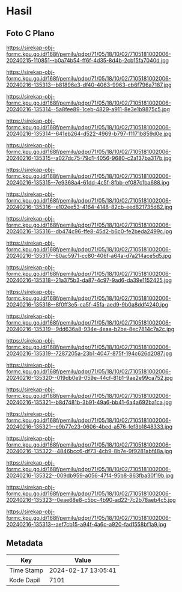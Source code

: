 # Hasil

## Foto C Plano

https://sirekap-obj-formc.kpu.go.id/168f/pemilu/pdpr/71/05/18/10/02/7105181002006-20240215-110851--b0a74b54-ff6f-4d35-8d4b-2cb15fa7040d.jpg

https://sirekap-obj-formc.kpu.go.id/168f/pemilu/pdpr/71/05/18/10/02/7105181002006-20240216-135313--b81896e3-df40-4063-9963-cb6f796a7187.jpg

https://sirekap-obj-formc.kpu.go.id/168f/pemilu/pdpr/71/05/18/10/02/7105181002006-20240216-135314--5a8fee89-1ceb-4829-a911-8e3e1b9875c5.jpg

https://sirekap-obj-formc.kpu.go.id/168f/pemilu/pdpr/71/05/18/10/02/7105181002006-20240216-135314--641eb264-d522-4969-b797-f1171b859d0e.jpg

https://sirekap-obj-formc.kpu.go.id/168f/pemilu/pdpr/71/05/18/10/02/7105181002006-20240216-135315--a027dc75-79d1-4056-9680-c2a137ba317b.jpg

https://sirekap-obj-formc.kpu.go.id/168f/pemilu/pdpr/71/05/18/10/02/7105181002006-20240216-135315--7e9368a4-61dd-4c5f-8fbb-ef087c1ba688.jpg

https://sirekap-obj-formc.kpu.go.id/168f/pemilu/pdpr/71/05/18/10/02/7105181002006-20240216-135316--e102ee53-4164-4148-82cb-eed821735d82.jpg

https://sirekap-obj-formc.kpu.go.id/168f/pemilu/pdpr/71/05/18/10/02/7105181002006-20240216-135316--db474c96-ffe8-45d2-b6c0-fe2beda2499c.jpg

https://sirekap-obj-formc.kpu.go.id/168f/pemilu/pdpr/71/05/18/10/02/7105181002006-20240216-135317--60ac5971-cc80-406f-a64a-d7a214ace5d5.jpg

https://sirekap-obj-formc.kpu.go.id/168f/pemilu/pdpr/71/05/18/10/02/7105181002006-20240216-135318--21a375b3-da87-4c97-9ad6-da39e1152425.jpg

https://sirekap-obj-formc.kpu.go.id/168f/pemilu/pdpr/71/05/18/10/02/7105181002006-20240216-135318--8f0ff3e5-ca5f-45fa-aed9-9b0a8ddf4240.jpg

https://sirekap-obj-formc.kpu.go.id/168f/pemilu/pdpr/71/05/18/10/02/7105181002006-20240216-135319--9dd636a8-934e-4eaa-b2be-8ec7814c7a2c.jpg

https://sirekap-obj-formc.kpu.go.id/168f/pemilu/pdpr/71/05/18/10/02/7105181002006-20240216-135319--7287205a-23b1-4047-875f-194c626d2087.jpg

https://sirekap-obj-formc.kpu.go.id/168f/pemilu/pdpr/71/05/18/10/02/7105181002006-20240216-135320--019db0e9-059e-44cf-81b1-9ae2e99ca752.jpg

https://sirekap-obj-formc.kpu.go.id/168f/pemilu/pdpr/71/05/18/10/02/7105181002006-20240216-135321--b8d7481b-3b91-49a6-bb41-6a4a692ba1ca.jpg

https://sirekap-obj-formc.kpu.go.id/168f/pemilu/pdpr/71/05/18/10/02/7105181002006-20240216-135321--e9b77e23-0606-4bed-a576-fef3b1848333.jpg

https://sirekap-obj-formc.kpu.go.id/168f/pemilu/pdpr/71/05/18/10/02/7105181002006-20240216-135322--4846bcc6-df73-4cb9-8b7e-9f9281abf48a.jpg

https://sirekap-obj-formc.kpu.go.id/168f/pemilu/pdpr/71/05/18/10/02/7105181002006-20240216-135322--009db959-a056-47f4-95b8-863fba30f19b.jpg

https://sirekap-obj-formc.kpu.go.id/168f/pemilu/pdpr/71/05/18/10/02/7105181002006-20240216-135323--0eae68e8-c5bc-4b90-ad22-7c2b78aeb4c5.jpg

https://sirekap-obj-formc.kpu.go.id/168f/pemilu/pdpr/71/05/18/10/02/7105181002006-20240216-135313--aef7cb15-a94f-4a6c-a920-fad1558bf1a9.jpg


## Metadata

| Key        | Value               |
| ---------- | ------------------- |
| Time Stamp | 2024-02-17 13:05:41 |
| Kode Dapil | 7101                |



